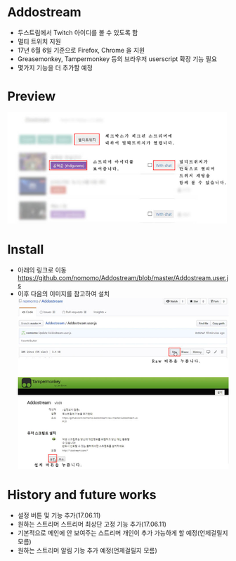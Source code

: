 # Addostream
<!--Add new feature for dostream.com-->
* 두스트림에서 Twitch 아이디를 볼 수 있도록 함
* 멀티 트위치 지원
* 17년 6월 6일 기준으로 Firefox, Chrome 을 지원
* Greasemonkey, Tampermonkey 등의 브라우저 userscript 확장 기능 필요
* 몇가지 기능을 더 추가할 예정

# Preview
<img src="https://github.com/nomomo/Addostream/blob/master/preview_102.jpg" width="500px" />

# Install
* 아래의 링크로 이동<br />
https://github.com/nomomo/Addostream/blob/master/Addostream.user.js
* 이후 다음의 이미지를 참고하여 설치<br /><img src="https://github.com/nomomo/Addostream/blob/master/Install.jpg" width="500px" />

# History and future works
* 설정 버튼 및 기능 추가(17.06.11)
* 원하는 스트리머 스트리머 최상단 고정 기능 추가(17.06.11)
* 기본적으로 메인에 안 보여주는 스트리머 개인이 추가 가능하게 할 예정(언제걸릴지 모름)
* 원하는 스트리머 알림 기능 추가 예정(언제걸릴지 모름)
